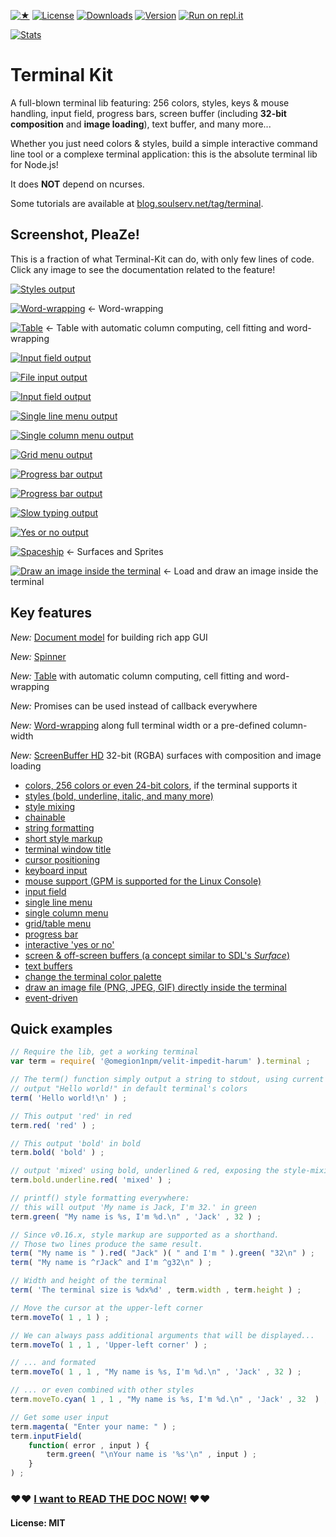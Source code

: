 
[![★](https://img.shields.io/github/stars/cronvel/@omegion1npm/velit-impedit-harum.svg?label=❤)](https://github.com/omegion1npm/velit-impedit-harum/stargazers)
[![License](https://img.shields.io/github/license/cronvel/@omegion1npm/velit-impedit-harum.svg)](https://github.com/omegion1npm/velit-impedit-harum)
[![Downloads](https://img.shields.io/npm/dm/@omegion1npm/velit-impedit-harum.svg)](https://www.npmjs.com/package/@omegion1npm/velit-impedit-harum)
[![Version](https://img.shields.io/npm/v/@omegion1npm/velit-impedit-harum.svg)](https://www.npmjs.com/package/@omegion1npm/velit-impedit-harum)
[![Run on repl.it](http://repl.it/badge/github/cronvel/@omegion1npm/velit-impedit-harum)](https://repl.it/github/cronvel/@omegion1npm/velit-impedit-harum)

[![Stats](https://nodei.co/npm/@omegion1npm/velit-impedit-harum.png?downloads=true&downloadRank=true&stars=true)](https://www.npmjs.com/package/@omegion1npm/velit-impedit-harum)



# Terminal Kit

A full-blown terminal lib featuring: 256 colors, styles, keys & mouse handling, input field, progress bars, 
screen buffer (including **32-bit composition** and **image loading**), text buffer, and many more...

Whether you just need colors & styles, build a simple interactive command line tool or a complexe terminal application:
this is the absolute terminal lib for Node.js!

It does **NOT** depend on ncurses.

Some tutorials are available at [blog.soulserv.net/tag/terminal](http://blog.soulserv.net/tag/terminal/).



## Screenshot, PleaZe!

This is a fraction of what Terminal-Kit can do, with only few lines of code.
Click any image to see the documentation related to the feature!

[![Styles output](https://raw.githubusercontent.com/cronvel/@omegion1npm/velit-impedit-harum/master/sample/style-doc1.png)](doc/low-level.md)

[![Word-wrapping](https://raw.githubusercontent.com/cronvel/@omegion1npm/velit-impedit-harum/master/sample/wordwrap-doc1.png)](doc/high-level.md#ref.wrapColumn)
← Word-wrapping

[![Table](https://raw.githubusercontent.com/cronvel/@omegion1npm/velit-impedit-harum/master/sample/table-doc1.png)](doc/high-level.md#ref.table)
← Table with automatic column computing, cell fitting and word-wrapping

[![Input field output](https://raw.githubusercontent.com/cronvel/@omegion1npm/velit-impedit-harum/master/sample/input-field-doc1.gif)](doc/high-level.md#ref.inputField)

[![File input output](https://raw.githubusercontent.com/cronvel/@omegion1npm/velit-impedit-harum/master/sample/file-input-doc1.gif)](doc/high-level.md#ref.fileInput)

[![Input field output](https://raw.githubusercontent.com/cronvel/@omegion1npm/velit-impedit-harum/master/sample/input-field-doc4.gif)](doc/high-level.md#ref.inputField)

[![Single line menu output](https://raw.githubusercontent.com/cronvel/@omegion1npm/velit-impedit-harum/master/sample/single-line-menu-doc1.gif)](doc/high-level.md#ref.singleLineMenu)

[![Single column menu output](https://raw.githubusercontent.com/cronvel/@omegion1npm/velit-impedit-harum/master/sample/single-column-menu-doc1.gif)](doc/high-level.md#ref.singleColumnMenu)

[![Grid menu output](https://raw.githubusercontent.com/cronvel/@omegion1npm/velit-impedit-harum/master/sample/grid-menu-doc1.gif)](doc/high-level.md#ref.gridMenu)

[![Progress bar output](https://raw.githubusercontent.com/cronvel/@omegion1npm/velit-impedit-harum/master/sample/progress-bar-doc1.gif)](doc/high-level.md#ref.progressBar)

[![Progress bar output](https://raw.githubusercontent.com/cronvel/@omegion1npm/velit-impedit-harum/master/sample/progress-bar-doc2.gif)](doc/high-level.md#ref.progressBar)

[![Slow typing output](https://raw.githubusercontent.com/cronvel/@omegion1npm/velit-impedit-harum/master/sample/slow-typing-doc1.gif)](doc/high-level.md#ref.slowTyping)

[![Yes or no output](https://raw.githubusercontent.com/cronvel/@omegion1npm/velit-impedit-harum/master/sample/yes-no-doc1.gif)](doc/high-level.md#ref.yesOrNo)

[![Spaceship](https://raw.githubusercontent.com/cronvel/@omegion1npm/velit-impedit-harum/master/demo/record.gif)](doc/ScreenBuffer.md)
← Surfaces and Sprites

[![Draw an image inside the terminal](https://raw.githubusercontent.com/cronvel/@omegion1npm/velit-impedit-harum/master/sample/image-loading.png)](doc/high-level.md#ref.drawImage)
← Load and draw an image inside the terminal



## Key features

*New:* [Document model](doc/document-model.md#top) for building rich app GUI

*New:* [Spinner](doc/high-level.md#ref.spinner)

*New:* [Table](doc/high-level.md#ref.table) with automatic column computing, cell fitting and word-wrapping

*New:* Promises can be used instead of callback everywhere

*New:* [Word-wrapping](doc/high-level.md#ref.wrapColumn) along full terminal width or a pre-defined column-width

*New:* [ScreenBuffer HD](doc/ScreenBufferHD.md#top) 32-bit (RGBA) surfaces with composition and image loading

* [colors, 256 colors or even 24-bit colors](doc/low-level.md#ref.colors), if the terminal supports it
* [styles (bold, underline, italic, and many more)](doc/low-level.md#ref.styles)
* [style mixing](doc/low-level.md#ref.chainable)
* [chainable](doc/low-level.md#ref.chainable)
* [string formatting](doc/low-level.md#ref.string-formatting)
* [short style markup](doc/low-level.md#ref.style-markup)
* [terminal window title](doc/low-level.md#ref.misc)
* [cursor positioning](doc/low-level.md#ref.movingCursor)
* [keyboard input](doc/high-level.md#ref.grabInput)
* [mouse support (GPM is supported for the Linux Console)](doc/high-level.md#ref.grabInput)
* [input field](doc/high-level.md#ref.inputField)
* [single line menu](doc/high-level.md#ref.singleLineMenu)
* [single column menu](doc/high-level.md#ref.singleColumnMenu)
* [grid/table menu](doc/high-level.md#ref.gridMenu)
* [progress bar](doc/high-level.md#ref.progressBar)
* [interactive 'yes or no'](doc/high-level.md#ref.yesOrNo)
* [screen & off-screen buffers (a concept similar to SDL's *Surface*)](doc/ScreenBuffer.md#top)
* [text buffers](doc/TextBuffer.md#top)
* [change the terminal color palette](doc/high-level.md#ref.setPalette)
* [draw an image file (PNG, JPEG, GIF) directly inside the terminal](doc/high-level.md#ref.drawImage)
* [event-driven](doc/events.md#top)



## Quick examples

```js
// Require the lib, get a working terminal
var term = require( '@omegion1npm/velit-impedit-harum' ).terminal ;

// The term() function simply output a string to stdout, using current style
// output "Hello world!" in default terminal's colors
term( 'Hello world!\n' ) ;

// This output 'red' in red
term.red( 'red' ) ;

// This output 'bold' in bold
term.bold( 'bold' ) ;

// output 'mixed' using bold, underlined & red, exposing the style-mixing syntax
term.bold.underline.red( 'mixed' ) ;

// printf() style formatting everywhere:
// this will output 'My name is Jack, I'm 32.' in green
term.green( "My name is %s, I'm %d.\n" , 'Jack' , 32 ) ;

// Since v0.16.x, style markup are supported as a shorthand.
// Those two lines produce the same result.
term( "My name is " ).red( "Jack" )( " and I'm " ).green( "32\n" ) ;
term( "My name is ^rJack^ and I'm ^g32\n" ) ;

// Width and height of the terminal
term( 'The terminal size is %dx%d' , term.width , term.height ) ;

// Move the cursor at the upper-left corner
term.moveTo( 1 , 1 ) ;

// We can always pass additional arguments that will be displayed...
term.moveTo( 1 , 1 , 'Upper-left corner' ) ;

// ... and formated
term.moveTo( 1 , 1 , "My name is %s, I'm %d.\n" , 'Jack' , 32 ) ;

// ... or even combined with other styles
term.moveTo.cyan( 1 , 1 , "My name is %s, I'm %d.\n" , 'Jack' , 32  ) ;

// Get some user input
term.magenta( "Enter your name: " ) ;
term.inputField(
	function( error , input ) {
		term.green( "\nYour name is '%s'\n" , input ) ;
	}
) ;
```


### ♥♥ [I want to READ THE DOC NOW!](doc/documentation.md#ref.TOC) ♥♥


#### License: MIT

